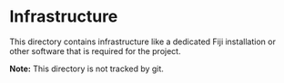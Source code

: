 # Infrastructure
This directory contains infrastructure like a dedicated Fiji installation or other software that is required for the project.

__Note:__ This directory is not tracked by git.
